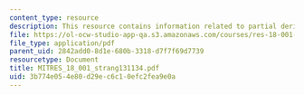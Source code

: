 ```yaml
---
content_type: resource
description: This resource contains information related to partial derivatives.
file: https://ol-ocw-studio-app-qa.s3.amazonaws.com/courses/res-18-001-calculus-online-textbook-spring-2005/3b774e054e80d29ec6c10efc2fea9e0a_MITRES_18_001_strang131134.pdf
file_type: application/pdf
parent_uid: 2842add0-8d1e-680b-3318-d7f7f69d7739
resourcetype: Document
title: MITRES_18_001_strang131134.pdf
uid: 3b774e05-4e80-d29e-c6c1-0efc2fea9e0a
---
```

